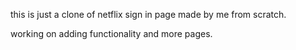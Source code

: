 this is just a clone of netflix sign in page made by me from scratch.

working on adding functionality and more pages.
